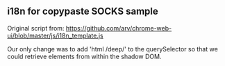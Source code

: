 ## i18n for copypaste SOCKS sample

Original script from: https://github.com/arv/chrome-web-ui/blob/master/js/i18n_template.js

Our only change was to add 'html /deep/' to the querySelector so that we could retrieve elements from within the shadow DOM. 
